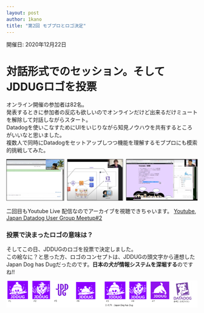 ```yaml
---
layout: post
author: 1kano
title: "第2回 モブプロとロゴ決定"
---
```


開催日: 2020年12月22日

# 対話形式でのセッション。そしてJDDUGロゴを投票

オンライン開催の参加者は82名。  
発表するときに参加者の反応も欲しいのでオンラインだけど出来るだけミュートを解除して対話しながらスタート。  
Datadogを使いこなすためにUIをいじりながら知見ノウハウを共有するところがいいなと思いました。  
複数人で同時にDatadogをセットアップしつつ機能を理解するモブプロにも模索的挑戦してみた。  

![Alt text for broken image link](/assets/images/meetup02.png)


二回目もYoutube Live 配信なのでアーカイブを視聴できちゃいます。
[Youtube, Japan Datadog User Group Meetup#2](https://www.youtube.com/watch?v=koDqIM_0090)

### 投票で決まったロゴの意味は？
そしてこの日、JDDUGのロゴを投票で決定しました。  
この絵なに？と思った方、ロゴのコンセプトは、JDDUGの頭文字から連想したJapan Dog has Dugだったのです。**日本の犬が情報システムを深堀する**のですね!!

![Alt text for broken image link](/assets/images/meetup02b.png)

